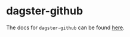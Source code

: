 # dagster-github

The docs for `dagster-github` can be found
[here](https://docs.dagster.io/api/python-api/libraries/dagster-github).
